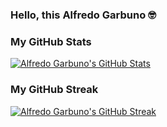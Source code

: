 ### Hello, this Alfredo Garbuno 🤓

<!--
**agarbuno/agarbuno** is a ✨ _special_ ✨ repository because its `README.md` (this file) appears on your GitHub profile.

Here are some ideas to get you started:

- 🔭 I’m currently working on ...
- 🌱 I’m currently learning ...
- 👯 I’m looking to collaborate on ...
- 🤔 I’m looking for help with ...
- 💬 Ask me about ...
- 📫 How to reach me: ...
- 😄 Pronouns: ...
- ⚡ Fun fact: ...
-->

### My GitHub Stats
[![Alfredo Garbuno's GitHub Stats](https://github-readme-stats.vercel.app/api?username=agarbuno&theme=dark)](https://github.com/anuraghazra/github-readme-stats)

### My GitHub Streak
[![Alfredo Garbuno's GitHub Streak](https://github-readme-streak-stats.herokuapp.com/?user=agarbuno&theme=dark)](https://github.com/DenverCoder1/github-readme-streak-stats)
